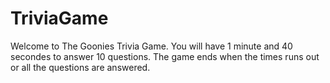 # TriviaGame

Welcome to The Goonies Trivia Game. You will have 1 minute and 40 secondes to answer 10 questions. The game ends when the times runs out or all the questions are answered. 

